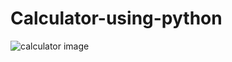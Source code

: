 # Calculator-using-python
![calculator image](https://user-images.githubusercontent.com/91003709/208249366-5a161457-959c-4349-b1cc-450f80b9156d.jpg)
